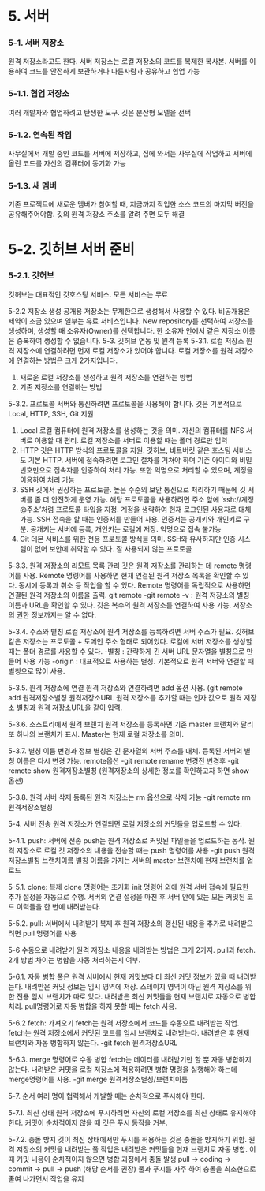 <h1>5. 서버</h1>
<h3>5-1. 서버 저장소</h3>
원격 저장소라고도 한다. 서버 저장소는 로컬 저장소의 코드를 복제한 복사본.
서버를 이용하여 코드를 안전하게 보관하거나 다른사람과 공유하고 협업 가능

<h3>5-1.1. 협업 저장소</h3>
여러 개발자와 협업하려고 탄생한 도구.
깃은 분산형 모델을 선택

<h3>5-1.2. 연속된 작업</h3>
사무실에서 개발 중인 코드를 서버에 저장하고, 집에 와서는 사무실에 작업하고 서버에 올린 코드를 자신의 컴퓨터에 동기화 가능

<h3>5-1.3. 새 멤버</h3>
기존 프로젝트에 새로운 멤버가 참여할 때, 지금까지 작업한 소스 코드의 마지막 버전을 공유해주어야함.
깃의 원격 저장소 주소를 알려 주면 모두 해결

<h1>5-2. 깃허브 서버 준비</h1>
<h3>5-2.1. 깃허브</h3>
깃허브는 대표적인 깃호스팅 서비스. 모든 서비스는 무료

5-2.2 저장소 생성
공개용 저장소는 무제한으로 생성해서 사용할 수 있다. 비공개용은 제약이 조금 있으며 일부는 유료 서비스입니다.
New repository를 선택하여 저장소를 생성하며, 생성할 때 소유자(Owner)를 선택합니다. 한 소유자 안에서 같은 저장소 이름은 중복하여 생성할 수 없습니다.
5-3. 깃허브 연동 및 원격 등록
5-3.1. 로컬 저장소
원격 저장소에 연결하려면 먼저 로컬 저장소가 있어야 합니다. 로컬 저장소를 원격 저장소에 연결하는 방법은 크게 2가지입니다.
1)	새로운 로컬 저장소를 생성하고 원격 저장소를 연결하는 방법
2)	기존 저장소를 연결하는 방법

5-3.2. 프로토콜
서버와 통신하려면 프로토콜을 사용해야 합니다. 깃은 기본적으로 Local, HTTP, SSH, Git 지원
1)	Local
로컬 컴퓨터에 원격 저장소를 생성하는 것을 의미. 자신의 컴퓨터를 NFS 서버로 이용할 때 편리. 로컬 저장소를 서버로 이용할 때는 폴더 경로만 입력
2)	HTTP
깃은 HTTP 방식의 프로토콜을 지원. 깃허브, 비트버킷 같은 호스팅 서비스도 기본 HTTP.
서버에 접속하려면 로그인 절차를 거쳐야 하며 기존 아이디와 비밀번호만으로 접속자를 인증하여 처리 가능. 또한 익명으로 처리할 수 있으며, 계정을 이용하여 처리 가능
3)	SSH
깃에서 권장하는 프로토콜. 높은 수준의 보안 통신으로 처리하기 때문에 깃 서버를 좀 더 안전하게 운영 가능. 해당 프로토콜을 사용하려면 주소 앞에 ‘ssh://계정@주소’처럼 프로토콜 타입을 지정. 계정을 생략하여 현재 로그인된 사용자로 대체 가능. SSH 접속을 할 때는 인증서를 만들어 사용. 인증서는 공개키와 개인키로 구분. 공개키는 서버에 등록, 개인키는 로컬에 저장. 익명으로 접속 불가능
4)	Git
데몬 서비스를 위한 전용 프로토콜 방식을 의미. SSH와 유사하지만 인증 시스템이 없어 보안에 취약할 수 있다. 잘 사용되지 않는 프로토콜



5-3.3. 원격 저장소의 리모트 목록 관리
깃은 원격 저장소를 관리하는 데 remote 명령어를 사용. Remote 명령어를 사용하면 현재 연결된 원격 저장소 목록을 확인할 수 있다. 동시에 등록과 취소 등 작업을 할 수 있다.
Remote 명령어를 독립적으로 사용하면 연결된 원격 저장소의 이름을 출력.
git remote
-git remote -v : 원격 저장소의 별칭 이름과 URL을 확인할 수 있다.
깃은 복수의 원격 저장소를 연결하여 사용 가능. 저장소의 권한 정보까지는 알 수 없다.

5-3.4. 주소와 별칭
로컬 저장소에 원격 저장소를 등록하려면 서버 주소가 필요. 깃허브 같은 저장소는 프로토콜 + 도메인 주소 형태로 되어있다. 로컬에 서버 저장소를 생성할 때는 폴더 경로를 사용할 수 있다.
-별칭 : 간략하게 긴 서버 URL 문자열을 별칭으로 만들어 사용 가능
-origin : 대표적으로 사용하는 별칭. 기본적으로 원격 서버와 연결할 때 별칭으로 많이 사용.

5-3.5. 원격 저장소에 연결
원격 저장소와 연결하려면 add 옵션 사용. (git remote add 원격저장소별칭 원격저장소URL
원격 저장소를 추가할 때는 인자 값으로 원격 저장소 별칭과 원격 저장소URL을 같이 입력.

5-3.6. 소스트리에서 원격 브랜치
원격 저장소를 등록하면 기존 master 브랜치와 달리 또 하나의 브랜치가 표시. Master는 현재 로컬 저장소를 의미.

5-3.7. 별칭 이름 변경과 정보
별칭은 긴 문자열의 서버 주소를 대체. 등록된 서버의 별칭 이름은 다시 변경 가능. remote옵션 
-git remote rename 변경전 변경후
-git remote show 원격저장소별칭 (원격저장소의 상세한 정보를 확인하고자 하면 show 옵션)

5-3.8. 원격 서버 삭제
등록된 원격 저장소는 rm 옵션으로 삭제 가능
-git remote rm 원격저장소별칭

5-4. 서버 전송
원격 저장소가 연결되면 로컬 저장소의 커밋들을 업로드할 수 있다.

5-4.1. push: 서버에 전송
push는 원격 저장소로 커밋된 파일들을 업로드하는 동작.
원격 저장소로 로컬 깃 저장소의 내용을 전송할 때는 push 명령어를 사용
-git push 원격저장소별칭 브랜치이름
별칭 이름을 가지는 서버의 master 브랜치에 현재 브랜치를 업로드

5-5.1. clone: 복제
clone 명령어는 초기화 init 명령어 외에 원격 서버 접속에 필요한 추가 설정을 자동으로 수행.
서버의 연결 설정을 마친 후 서버 안에 있는 모든 커밋된 코드 이력들을 한 번에 내려받는다.

5-5.2. pull: 서버에서 내려받기
복제 후 원격 저장소의 갱신된 내용을 추가로 내려받으려면 pull 명령어를 사용

5-6 수동으로 내려받기
원격 저장소 내용을 내려받는 방법은 크게 2가지. pull과 fetch. 2개 방법 차이는 병합을 자동 처리하는지 여부.


5-6.1. 자동 병합
풀은 원격 서버에서 현재 커밋보다 더 최신 커밋 정보가 있을 때 내려받는다.
내려받은 커밋 정보는 임시 영역에 저장. 스테이지 영역이 아닌 원격 저장소를 위한 전용 임시 브랜치가 따로 있다. 내려받은 최신 커밋들을 현재 브랜치로 자동으로 병합 처리.
pull명령어로 자동 병합을 하지 못할 때는 fetch 사용.

5-6.2 fetch: 가져오기
fetch는 원격 저장소에서 코드를 수동으로 내려받는 작업. fetch는 원격 저장소에서 커밋된 코드를 임시 브랜치로 내려받는다. 내려받은 후 현재 브랜치와 자동 병합하지 않는다.
-git fetch 원격저장소URL

5-6.3. merge 명령어로 수동 병합
fetch는 데이터를 내려받기만 할 뿐 자동 병합하지 않는다. 내려받은 커밋을 로컬 저장소에 적용하려면 병합 명령을 실행해야 하는데 merge명령어를 사용.
-git merge 원격저장소별칭/브랜치이름

5-7. 순서
여러 명이 협력해서 개발할 때는 순차적으로 푸시해야 한다.

5-7.1. 최신 상태
원격 저장소에 푸시하려면 자신의 로컬 저장소를 최신 상태로 유지해야 한다.
커밋이 순차적이지 않을 때 깃은 푸시 동작을 거부.

5-7.2. 충돌 방지
깃이 최신 상태에서만 푸시를 허용하는 것은 충돌을 방지하기 위함. 원격 저장소의 커밋을 내려받는 풀 작업은 내려받은 커밋들을 현재 브랜치로 자동 병합. 이때 커밋 내용이 순차적이지 않으면 병합 과정에서 충돌 발생
pull -> coding -> commit -> pull -> push (해당 순서를 권장)
풀과 푸시를 자주 하여 충돌을 최소한으로 줄여 나가면서 작업을 유지
